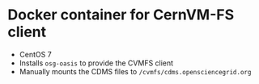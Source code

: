 # Docker container for CernVM-FS client

* CentOS 7
* Installs `osg-oasis` to provide the CVMFS client
* Manually mounts the CDMS files to `/cvmfs/cdms.opensciencegrid.org`

